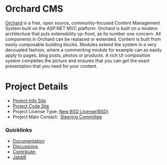 # Orchard CMS 

[Orchard](http://www.orchardproject.net/) is a free, open source,
community-focused Content Management System built on the ASP.NET MVC
platform. Orchard is built on a modern architecture that puts
extensibility up-front, as its number one concern. All components in
Orchard can be replaced or extended. Content is built from easily
composable building blocks. Modules extend the system in a very
decoupled fashion, where a commenting module for example can as easily
apply to pages, blog posts, photos or products. A rich UI composition
system completes the picture and ensures that you can get the exact
presentation that you need for your content.

# Project Details


* [Project Info Site](http://www.orchardproject.net/)
* [Project Code Site](https://orchard.codeplex.com/)
* Project License Type: [New BSD License(BSD)](https://orchard.codeplex.com/license)
* Project Main Contact:  [Steering Committee](http://orchardproject.net/about)

### Quicklinks

* [Documentation](http://docs.orchardproject.net/)
* [Discussions](http://orchardproject.net/discussions)
* [Contribute:](http://www.orchardproject.net/contribution)
* [JabbR](https://jabbr.net/#/rooms/orchard)

